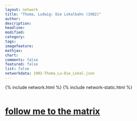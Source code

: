 ```yaml
---
layout: network
title: "Thoma, Ludwig: Die Lokalbahn (1902)"
author:
description:
headline:
modified:
category:
tags: 
imagefeature: 
mathjax: 
chart: 
comments: false
featured: false
list: false
networkdata: 1902-Thoma_Lu-Die_Lokal.json
---
```

{% include network.html %}
{% include network-static.html %}
<div class="row">
  <div class="small-5 small-centered columns"><a href="/matrix361"><h1>follow me to the matrix</h1></a>
</div>
</div>
